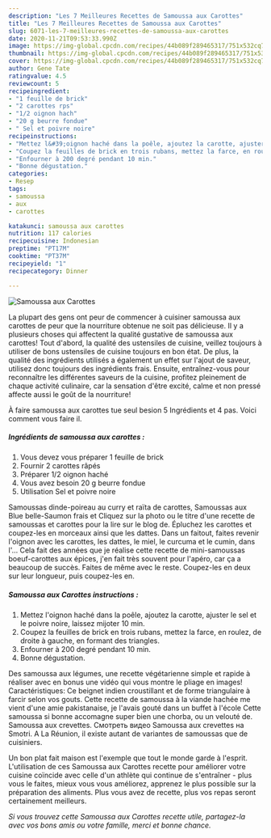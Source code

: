 ```yaml
---
description: "Les 7 Meilleures Recettes de Samoussa aux Carottes"
title: "Les 7 Meilleures Recettes de Samoussa aux Carottes"
slug: 6071-les-7-meilleures-recettes-de-samoussa-aux-carottes
date: 2020-11-21T09:53:33.990Z
image: https://img-global.cpcdn.com/recipes/44b089f289465317/751x532cq70/samoussa-aux-carottes-photo-principale-de-la-recette.jpg
thumbnail: https://img-global.cpcdn.com/recipes/44b089f289465317/751x532cq70/samoussa-aux-carottes-photo-principale-de-la-recette.jpg
cover: https://img-global.cpcdn.com/recipes/44b089f289465317/751x532cq70/samoussa-aux-carottes-photo-principale-de-la-recette.jpg
author: Gene Tate
ratingvalue: 4.5
reviewcount: 5
recipeingredient:
- "1 feuille de brick"
- "2 carottes rps"
- "1/2 oignon hach"
- "20 g beurre fondue"
- " Sel et poivre noire"
recipeinstructions:
- "Mettez l&#39;oignon haché dans la poêle, ajoutez la carotte, ajuster le sel et le poivre noire, laissez mijoter 10 min."
- "Coupez la feuilles de brick en trois rubans, mettez la farce, en roulez, de droite à gauche, en formant des triangles."
- "Enfourner à 200 degré pendant 10 min."
- "Bonne dégustation."
categories:
- Resep
tags:
- samoussa
- aux
- carottes

katakunci: samoussa aux carottes 
nutrition: 117 calories
recipecuisine: Indonesian
preptime: "PT17M"
cooktime: "PT37M"
recipeyield: "1"
recipecategory: Dinner

---
```



![Samoussa aux Carottes](https://img-global.cpcdn.com/recipes/44b089f289465317/751x532cq70/samoussa-aux-carottes-photo-principale-de-la-recette.jpg)

La plupart des gens ont peur de commencer à cuisiner samoussa aux carottes de peur que la nourriture obtenue ne soit pas délicieuse. Il y a plusieurs choses qui affectent la qualité gustative de samoussa aux carottes! Tout d'abord, la qualité des ustensiles de cuisine, veillez toujours à utiliser de bons ustensiles de cuisine toujours en bon état. De plus, la qualité des ingrédients utilisés a également un effet sur l'ajout de saveur, utilisez donc toujours des ingrédients frais. Ensuite, entraînez-vous pour reconnaître les différentes saveurs de la cuisine, profitez pleinement de chaque activité culinaire, car la sensation d'être excité, calme et non pressé affecte aussi le goût de la nourriture!

<!--inarticleads1-->

À faire samoussa aux carottes tue seul besion 5 Ingrédients et 4 pas. Voici comment vous faire il.

##### Ingrédients de samoussa aux carottes :

1. Vous devez vous préparer 1 feuille de brick
1. Fournir 2 carottes râpés
1. Préparer 1/2 oignon haché
1. Vous avez besoin 20 g beurre fondue
1. Utilisation  Sel et poivre noire


Samoussas dinde-poireau au curry et raïta de carottes, Samoussas aux Blue belle-Saumon frais et Cliquez sur la photo ou le titre d&#39;une recette de samoussas et carottes pour la lire sur le blog de. Épluchez les carottes et coupez-les en morceaux ainsi que les dattes. Dans un faitout, faites revenir l&#39;oignon avec les carottes, les dattes, le miel, le curcuma et le cumin, dans l&#39;… Cela fait des années que je réalise cette recette de mini-samoussas boeuf-carottes aux épices, j&#39;en fait très souvent pour l&#39;apéro, car ça a beaucoup de succès. Faites de même avec le reste. Coupez-les en deux sur leur longueur, puis coupez-les en. 

<!--inarticleads2-->

##### Samoussa aux Carottes instructions :

1. Mettez l&#39;oignon haché dans la poêle, ajoutez la carotte, ajuster le sel et le poivre noire, laissez mijoter 10 min.
1. Coupez la feuilles de brick en trois rubans, mettez la farce, en roulez, de droite à gauche, en formant des triangles.
1. Enfourner à 200 degré pendant 10 min.
1. Bonne dégustation.


Des samoussa aux légumes, une recette végétarienne simple et rapide à réaliser avec en bonus une vidéo qui vous montre le pliage en images! Caractéristiques: Ce beignet indien croustillant et de forme triangulaire à farcir selon vos gouts. Cette recette de samoussa à la viande hachée me vient d&#39;une amie pakistanaise, je l&#39;avais gouté dans un buffet à l&#39;école Cette samoussa si bonne accomagne super bien une chorba, ou un velouté de. Samoussa aux crevettes. Смотреть видео Samoussa aux crevettes на Smotri. A La Réunion, il existe autant de variantes de samoussas que de cuisiniers. 

<!--inarticleads1-->

<p>
Un bon plat fait maison est l'exemple que tout le monde garde à l'esprit. L'utilisation de ces Samoussa aux Carottes recette pour améliorer votre cuisine coïncide avec celle d'un athlète qui continue de s'entraîner - plus vous le faites, mieux vous vous améliorez, apprenez le plus possible sur la préparation des aliments. Plus vous avez de recette, plus vos repas seront certainement meilleurs.
</p>

<p>
<i>Si vous trouvez cette Samoussa aux Carottes recette utile, partagez-la avec vos bons amis ou votre famille, merci et bonne chance.</i>
</p>
